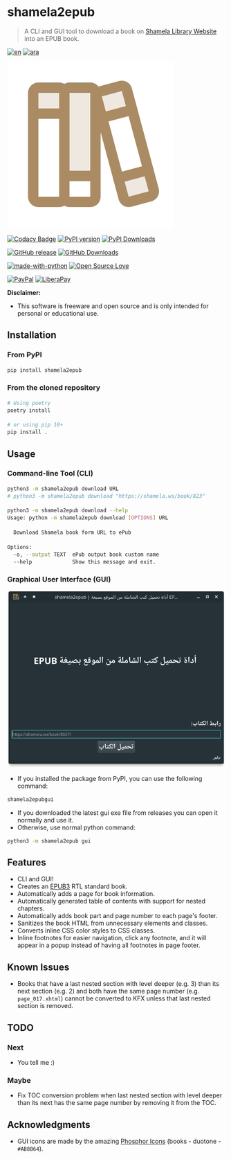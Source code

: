 # shamela2epub

> A CLI and GUI tool to download a book on [Shamela Library Website](https://shamela.ws) into an EPUB book.

[![en](https://img.shields.io/badge/README-English-AB8B64.svg)](README.md)
[![ara](https://img.shields.io/badge/README-Arabic-AB8B64.svg)](README.ar.md)

![logo](shamela2epub/assets/books-duotone.svg)

[![Codacy Badge](https://app.codacy.com/project/badge/Grade/901b1123964c4468a88b0cfcde9147fe)](https://www.codacy.com/gh/yshalsager/shamela2epub/dashboard?utm_source=github.com&amp;utm_medium=referral&amp;utm_content=yshalsager/shamela2epub&amp;utm_campaign=Badge_Grade)
[![PyPI version](https://badge.fury.io/py/shamela2epub.svg)](https://pypi.org/project/shamela2epub/)
[![PyPI Downloads](https://static.pepy.tech/personalized-badge/shamela2epub?period=total\&units=international_system\&left_color=grey\&right_color=blue\&left_text=Total%20Downloads%20\(PyPI\))](https://pepy.tech/project/shamela2epub)

[![GitHub release](https://img.shields.io/github/release/yshalsager/shamela2epub.svg)](https://github.com/yshalsager/shamela2epub/releases/)
[![GitHub Downloads](https://img.shields.io/github/downloads/yshalsager/shamela2epub/total.svg)](https://github.com/yshalsager/shamela2epub/releases/latest)

[![made-with-python](https://img.shields.io/badge/Made%20with-Python%203-3776AB?style=flat\&labelColor=3776AB\&logo=python\&logoColor=white\&link=https://www.python.org/)](https://www.python.org/)
[![Open Source Love](https://badges.frapsoft.com/os/v1/open-source.svg?v=103)](https://github.com/ellerbrock/open-source-badges/)

[![PayPal](https://img.shields.io/badge/PayPal-Donate-00457C?style=flat\&labelColor=00457C\&logo=PayPal\&logoColor=white\&link=https://www.paypal.me/yshalsager)](https://www.paypal.me/yshalsager)
[![LiberaPay](https://img.shields.io/badge/Liberapay-Support-F6C915?style=flat\&labelColor=F6C915\&logo=Liberapay\&logoColor=white\&link=https://liberapay.com/yshalsager)](https://liberapay.com/yshalsager)

**Disclaimer:**

*   This software is freeware and open source and is only intended for personal or educational use.

## Installation

### From PyPI

```bash
pip install shamela2epub
```

### From the cloned repository

```bash
# Using poetry
poetry install

# or using pip 18+
pip install .
```

## Usage

### Command-line Tool (CLI)

```bash
python3 -m shamela2epub download URL
# python3 -m shamela2epub download "https://shamela.ws/book/823"

python3 -m shamela2epub download --help
Usage: python -m shamela2epub download [OPTIONS] URL

  Download Shamela book form URL to ePub

Options:
  -o, --output TEXT  ePub output book custom name
  --help             Show this message and exit.
```

### Graphical User Interface (GUI)

![gui](gui.png)

*   If you installed the package from PyPI, you can use the following command:

```bash
shamela2epubgui
```

*   If you downloaded the latest gui exe file from releases you can open it normally and use it.
*   Otherwise, use normal python command:

```bash
python3 -m shamela2epub gui
```

## Features

*   CLI and GUI!
*   Creates an [EPUB3](https://www.w3.org/publishing/epub3/epub-spec.html) RTL standard book.
*   Automatically adds a page for book information.
*   Automatically generated table of contents with support for nested chapters.
*   Automatically adds book part and page number to each page's footer.
*   Sanitizes the book HTML from unnecessary elements and classes.
*   Converts inline CSS color styles to CSS classes.
*   Inline footnotes for easier navigation, click any footnote, and it will appear in a popup instead of having all footnotes in page footer.

## Known Issues

*   Books that have a last nested section with level deeper (e.g. 3) than its next section (e.g. 2) and both have the same
    page number (e.g. `page_017.xhtml`) cannot be converted to KFX unless that last nested section is removed.

## TODO

### Next

*   You tell me :)

### Maybe

*   Fix TOC conversion problem when last nested section with level deeper than its next has the same page number by
    removing it from the TOC.

## Acknowledgments

*   GUI icons are made by the amazing [Phosphor Icons](https://phosphoricons.com/) (books - duotone - `#AB8B64`).
